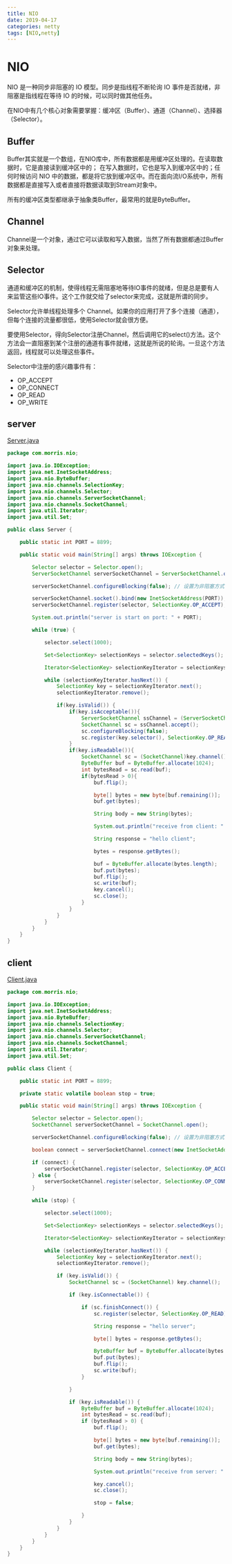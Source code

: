 ```yaml
---
title: NIO
date: 2019-04-17
categories: netty
tags: [NIO,netty]
---
```


# NIO 
NIO 是一种同步非阻塞的 IO 模型。同步是指线程不断轮询 IO 事件是否就绪，非阻塞是指线程在等待 IO 的时候，可以同时做其他任务。

在NIO中有几个核心对象需要掌握：缓冲区（Buffer）、通道（Channel）、选择器（Selector）。

## Buffer
Buffer其实就是一个数组，在NIO库中，所有数据都是用缓冲区处理的。在读取数据时，它是直接读到缓冲区中的； 在写入数据时，它也是写入到缓冲区中的；任何时候访问 NIO 中的数据，都是将它放到缓冲区中。而在面向流I/O系统中，所有数据都是直接写入或者直接将数据读取到Stream对象中。
   
所有的缓冲区类型都继承于抽象类Buffer，最常用的就是ByteBuffer。

## Channel
Channel是一个对象，通过它可以读取和写入数据，当然了所有数据都通过Buffer对象来处理。

## Selector
通道和缓冲区的机制，使得线程无需阻塞地等待IO事件的就绪，但是总是要有人来监管这些IO事件。这个工作就交给了selector来完成，这就是所谓的同步。

Selector允许单线程处理多个 Channel。如果你的应用打开了多个连接（通道），但每个连接的流量都很低，使用Selector就会很方便。

要使用Selector，得向Selector注册Channel，然后调用它的select()方法。这个方法会一直阻塞到某个注册的通道有事件就绪，这就是所说的轮询。一旦这个方法返回，线程就可以处理这些事件。

Selector中注册的感兴趣事件有：
- OP_ACCEPT
- OP_CONNECT 
- OP_READ 
- OP_WRITE

## server
[Server.java](https://gitee.com/morris131/morris-book/blob/master/Java/netty/nettyDemo/src/main/java/com/morris/nio/Server.java)
```java
package com.morris.nio;

import java.io.IOException;
import java.net.InetSocketAddress;
import java.nio.ByteBuffer;
import java.nio.channels.SelectionKey;
import java.nio.channels.Selector;
import java.nio.channels.ServerSocketChannel;
import java.nio.channels.SocketChannel;
import java.util.Iterator;
import java.util.Set;

public class Server {

    public static int PORT = 8899;

    public static void main(String[] args) throws IOException {

        Selector selector = Selector.open();
        ServerSocketChannel serverSocketChannel = ServerSocketChannel.open();

        serverSocketChannel.configureBlocking(false); // 设置为非阻塞方式

        serverSocketChannel.socket().bind(new InetSocketAddress(PORT));
        serverSocketChannel.register(selector, SelectionKey.OP_ACCEPT); // 注册监听的事件

        System.out.println("server is start on port: " + PORT);

        while (true) {

            selector.select(1000);

            Set<SelectionKey> selectionKeys = selector.selectedKeys();

            Iterator<SelectionKey> selectionKeyIterator = selectionKeys.iterator();

            while (selectionKeyIterator.hasNext()) {
                SelectionKey key = selectionKeyIterator.next();
                selectionKeyIterator.remove();

                if(key.isValid()) {
                    if(key.isAcceptable()){
                        ServerSocketChannel ssChannel = (ServerSocketChannel)key.channel();
                        SocketChannel sc = ssChannel.accept();
                        sc.configureBlocking(false);
                        sc.register(key.selector(), SelectionKey.OP_READ);
                    }
                    if(key.isReadable()){
                        SocketChannel sc = (SocketChannel)key.channel();
                        ByteBuffer buf = ByteBuffer.allocate(1024);
                        int bytesRead = sc.read(buf);
                        if(bytesRead > 0){
                            buf.flip();

                            byte[] bytes = new byte[buf.remaining()];
                            buf.get(bytes);

                            String body = new String(bytes);

                            System.out.println("receive from client: " + body);

                            String response = "hello client";

                            bytes = response.getBytes();

                            buf = ByteBuffer.allocate(bytes.length);
                            buf.put(bytes);
                            buf.flip();
                            sc.write(buf);
                            key.cancel();
                            sc.close();
                        }
                    }
                }
            }
        }
    }
}
```

## client
[Client.java](https://gitee.com/morris131/morris-book/blob/master/Java/netty/nettyDemo/src/main/java/com/morris/nio/Client.java)
```java
package com.morris.nio;

import java.io.IOException;
import java.net.InetSocketAddress;
import java.nio.ByteBuffer;
import java.nio.channels.SelectionKey;
import java.nio.channels.Selector;
import java.nio.channels.ServerSocketChannel;
import java.nio.channels.SocketChannel;
import java.util.Iterator;
import java.util.Set;

public class Client {

    public static int PORT = 8899;

    private static volatile boolean stop = true;

    public static void main(String[] args) throws IOException {

        Selector selector = Selector.open();
        SocketChannel serverSocketChannel = SocketChannel.open();

        serverSocketChannel.configureBlocking(false); // 设置为非阻塞方式

        boolean connect = serverSocketChannel.connect(new InetSocketAddress("127.0.0.1", PORT));

        if (connect) {
            serverSocketChannel.register(selector, SelectionKey.OP_ACCEPT); // 注册监听的事件
        } else {
            serverSocketChannel.register(selector, SelectionKey.OP_CONNECT); // 注册监听的事件
        }

        while (stop) {

            selector.select(1000);

            Set<SelectionKey> selectionKeys = selector.selectedKeys();

            Iterator<SelectionKey> selectionKeyIterator = selectionKeys.iterator();

            while (selectionKeyIterator.hasNext()) {
                SelectionKey key = selectionKeyIterator.next();
                selectionKeyIterator.remove();

                if (key.isValid()) {
                    SocketChannel sc = (SocketChannel) key.channel();

                    if (key.isConnectable()) {

                        if (sc.finishConnect()) {
                            sc.register(selector, SelectionKey.OP_READ);

                            String response = "hello server";

                            byte[] bytes = response.getBytes();

                            ByteBuffer buf = ByteBuffer.allocate(bytes.length);
                            buf.put(bytes);
                            buf.flip();
                            sc.write(buf);
                        }

                    }

                    if (key.isReadable()) {
                        ByteBuffer buf = ByteBuffer.allocate(1024);
                        int bytesRead = sc.read(buf);
                        if (bytesRead > 0) {
                            buf.flip();

                            byte[] bytes = new byte[buf.remaining()];
                            buf.get(bytes);

                            String body = new String(bytes);

                            System.out.println("receive from server: " + body);

                            key.cancel();
                            sc.close();

                            stop = false;

                        }
                    }
                }
            }
        }
    }
}
```



